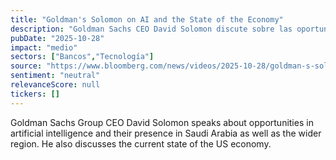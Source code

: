 ```yaml
---
title: "Goldman's Solomon on AI and the State of the Economy"
description: "Goldman Sachs CEO David Solomon discute sobre las oportunidades en inteligencia artificial y su presencia en Arabia Saudita y en la región más amplia. También aborda el estado actual de la economía de los EE. UU. Habla con Joumanna Bercetche en la Iniciativa de Inversión Futura de Arabia Saudita."
pubDate: "2025-10-28"
impact: "medio"
sectors: ["Bancos","Tecnología"]
source: "https://www.bloomberg.com/news/videos/2025-10-28/goldman-s-solomon-on-ai-and-the-state-of-the-economy-video"
sentiment: "neutral"
relevanceScore: null
tickers: []
---
```


Goldman Sachs Group CEO David Solomon speaks about opportunities in artificial intelligence and their presence in Saudi Arabia as well as the wider region. He also discusses the current state of the US economy.
